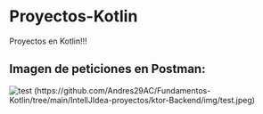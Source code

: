 # Proyectos-Kotlin
Proyectos en Kotlin!!!

## Imagen de peticiones en Postman:

![test (https://github.com/Andres29AC/Fundamentos-Kotlin/tree/main/IntellJIdea-proyectos/ktor-Backend/img/test.jpeg)]()
